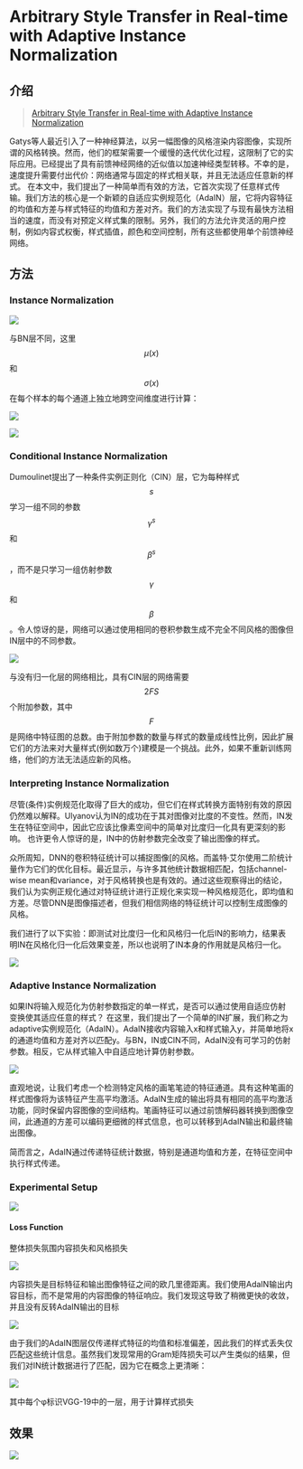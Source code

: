 # Arbitrary Style Transfer in Real-time with Adaptive Instance Normalization

## 介绍

> [Arbitrary Style Transfer in Real-time with Adaptive Instance Normalization](https://arxiv.org/abs/1703.06868)

Gatys等人最近引入了一种神经算法，以另一幅图像的风格渲染内容图像，实现所谓的风格转换。然而，他们的框架需要一个缓慢的迭代优化过程，这限制了它的实际应用。已经提出了具有前馈神经网络的近似值以加速神经类型转移。不幸的是，速度提升需要付出代价：网络通常与固定的样式相关联，并且无法适应任意新的样式。 在本文中，我们提出了一种简单而有效的方法，它首次实现了任意样式传输。我们方法的核心是一个新颖的自适应实例规范化（AdaIN）层，它将内容特征的均值和方差与样式特征的均值和方差对齐。我们的方法实现了与现有最快方法相当的速度，而没有对预定义样式集的限制。另外，我们的方法允许灵活的用户控制，例如内容式权衡，样式插值，颜色和空间控制，所有这些都使用单个前馈神经网络。

## 方法

### Instance Normalization

![](../../.gitbook/assets/image%20%2841%29.png)

与BN层不同，这里 $$μ(x)$$ 和 $$σ(x)$$ 在每个样本的每个通道上独立地跨空间维度进行计算：

![](../../.gitbook/assets/image%20%28105%29.png)

![](../../.gitbook/assets/image%20%28104%29.png)

### Conditional Instance Normalization

Dumoulinet提出了一种条件实例正则化（CIN）层，它为每种样式 $$s$$ 学习一组不同的参数$$\gamma^s$$ 和 $$\beta^s$$ ，而不是只学习一组仿射参数 $$\gamma$$ 和 $$\beta$$ 。令人惊讶的是，网络可以通过使用相同的卷积参数生成不完全不同风格的图像但IN层中的不同参数。

![](../../.gitbook/assets/image%20%28167%29.png)

与没有归一化层的网络相比，具有CIN层的网络需要 $$2FS$$ 个附加参数，其中 $$F$$ 是网络中特征图的总数。由于附加参数的数量与样式的数量成线性比例，因此扩展它们的方法来对大量样式\(例如数万个\)建模是一个挑战。此外，如果不重新训练网络，他们的方法无法适应新的风格。

### Interpreting Instance Normalization

尽管\(条件\)实例规范化取得了巨大的成功，但它们在样式转换方面特别有效的原因仍然难以解释。Ulyanov认为IN的成功在于其对图像对比度的不变性。然而，IN发生在特征空间中，因此它应该比像素空间中的简单对比度归一化具有更深刻的影响。 也许更令人惊讶的是，IN中的仿射参数完全改变了输出图像的样式。

众所周知，DNN的卷积特征统计可以捕捉图像\[的风格。而盖特·艾尔使用二阶统计量作为它们的优化目标。最近显示，与许多其他统计数据相匹配，包括channel-wise mean和variance，对于风格转换也是有效的。通过这些观察得出的结论，我们认为实例正规化通过对特征统计进行正规化来实现一种风格规范化，即均值和方差。尽管DNN是图像描述者，但我们相信网络的特征统计可以控制生成图像的风格。

我们进行了以下实验：即测试对比度归一化和风格归一化后IN的影响力，结果表明IN在风格化归一化后效果变差，所以也说明了IN本身的作用就是风格归一化。

![](../../.gitbook/assets/image%20%2834%29.png)

### Adaptive Instance Normalization

如果IN将输入规范化为仿射参数指定的单一样式，是否可以通过使用自适应仿射变换使其适应任意的样式？ 在这里，我们提出了一个简单的IN扩展，我们称之为adaptive实例规范化（AdaIN）。AdaIN接收内容输入x和样式输入y，并简单地将x的通道均值和方差对齐以匹配y。与BN，IN或CIN不同，AdaIN没有可学习的仿射参数。相反，它从样式输入中自适应地计算仿射参数。

![](../../.gitbook/assets/image%20%2847%29.png)

直观地说，让我们考虑一个检测特定风格的画笔笔迹的特征通道。具有这种笔画的样式图像将为该特征产生高平均激活。AdaIN生成的输出将具有相同的高平均激活功能，同时保留内容图像的空间结构。笔画特征可以通过前馈解码器转换到图像空间，此通道的方差可以编码更细微的样式信息，也可以转移到AdaIN输出和最终输出图像。

简而言之，AdaIN通过传递特征统计数据，特别是通道均值和方差，在特征空间中执行样式传递。

### Experimental Setup

![](../../.gitbook/assets/image%20%28218%29.png)

#### Loss Function

整体损失氛围内容损失和风格损失

![](../../.gitbook/assets/image%20%2876%29.png)

内容损失是目标特征和输出图像特征之间的欧几里德距离。我们使用AdaIN输出内容目标，而不是常用的内容图像的特征响应。我们发现这导致了稍微更快的收敛，并且没有反转AdaIN输出的目标

![](../../.gitbook/assets/image%20%2819%29.png)

由于我们的AdaIN图层仅传递样式特征的均值和标准偏差，因此我们的样式丢失仅匹配这些统计信息。虽然我们发现常用的Gram矩阵损失可以产生类似的结果，但我们对IN统计数据进行了匹配，因为它在概念上更清晰：

![](../../.gitbook/assets/image%20%28192%29.png)

其中每个φ标识VGG-19中的一层，用于计算样式损失

## 效果

![](../../.gitbook/assets/image%20%28148%29.png)



